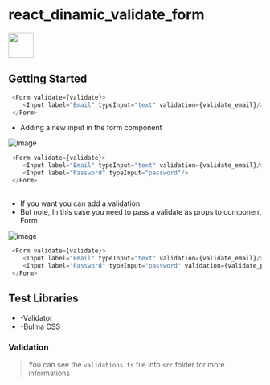 # react_dinamic_validate_form

[<img height="50px" src="https://media0.giphy.com/media/5ABGt7KDXJ62zg7oI0/giphy.gif?cid=790b761123aba84c737efe59273d3d75b3dbaef458bf13a4&rid=giphy.gif&ct=s" />](https://react-dinamic-validate-form.vercel.app/)

## Getting Started

```javascript
 <Form validate={validate}>
    <Input label="Email" typeInput="text" validation={validate_email}/>
 </Form>
```
* Adding a new input in the form component

![image](https://user-images.githubusercontent.com/42220755/168334515-c40adb82-4957-4446-bb74-919d80ad1e91.png)
```javascript
 <Form validate={validate}>
    <Input label="Email" typeInput="text" validation={validate_email}/>
    <Input label="Password" typeInput="password"/>
 </Form>
```

##

* If you want you can add a validation 
* But note, In this case you need to pass a validate as props to component Form

![image](https://user-images.githubusercontent.com/42220755/168334669-76486794-900e-48ea-afdc-ee65ffd9892f.png)
```javascript
 <Form validate={validate}>
    <Input label="Email" typeInput="text" validation={validate_email}/>
    <Input label="Password" typeInput="password" validation={validate_password}/>
 </Form>
```

## Test Libraries

* -Validator
* -Bulma CSS

### Validation

>You can see the ```validations.ts``` file into ```src``` folder for more informations


